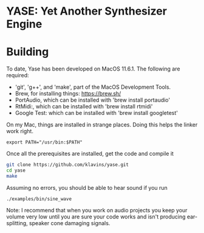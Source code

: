 # YASE: Yet Another Synthesizer Engine

Building
===
To date, Yase has been developed on MacOS 11.6.1. The following are required:
- 'git', 'g++', and 'make', part of the MacOS Development Tools.
- Brew, for installing things: https://brew.sh/
- PortAudio, which can be installed with 'brew install portaudio'
- RtMidi:, which can be installed with 'brew install rtmidi'
- Google Test: which can be installed with 'brew install googletest'

On my Mac, things are installed in strange places. Doing this helps the linker work right.
```
export PATH="/usr/bin:$PATH"
```

Once all the prerequisites are installed, get the code and compile it

```sh
git clone https://github.com/klavins/yase.git
cd yase
make
```

Assuming no errors, you should be able to hear sound if you run
```ssh
./examples/bin/sine_wave
```
Note: I recommend that when you work on audio projects you keep your volume very low until you are sure your code works and isn't producing ear-splitting, speaker cone damaging signals. 



